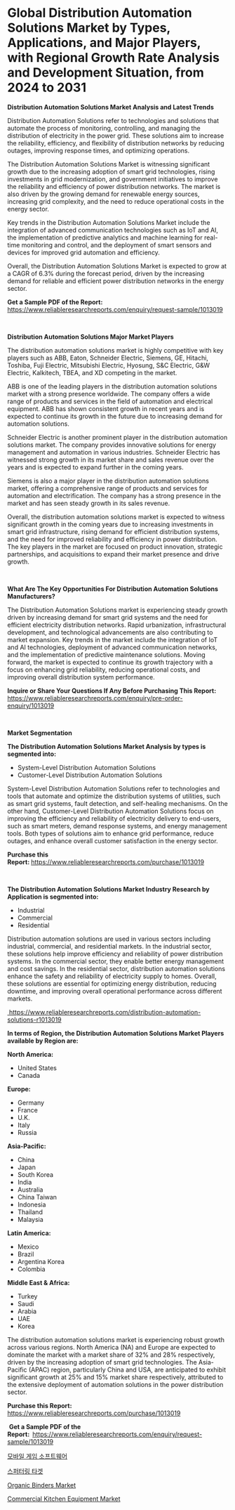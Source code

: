 <p><h1>Global Distribution Automation Solutions Market by Types, Applications, and Major Players, with Regional Growth Rate Analysis and Development Situation, from 2024 to 2031</h1></p><p><strong>Distribution Automation Solutions Market Analysis and Latest Trends</strong></p>
<p><p>Distribution Automation Solutions refer to technologies and solutions that automate the process of monitoring, controlling, and managing the distribution of electricity in the power grid. These solutions aim to increase the reliability, efficiency, and flexibility of distribution networks by reducing outages, improving response times, and optimizing operations.</p><p>The Distribution Automation Solutions Market is witnessing significant growth due to the increasing adoption of smart grid technologies, rising investments in grid modernization, and government initiatives to improve the reliability and efficiency of power distribution networks. The market is also driven by the growing demand for renewable energy sources, increasing grid complexity, and the need to reduce operational costs in the energy sector.</p><p>Key trends in the Distribution Automation Solutions Market include the integration of advanced communication technologies such as IoT and AI, the implementation of predictive analytics and machine learning for real-time monitoring and control, and the deployment of smart sensors and devices for improved grid automation and efficiency.</p><p>Overall, the Distribution Automation Solutions Market is expected to grow at a CAGR of 6.3% during the forecast period, driven by the increasing demand for reliable and efficient power distribution networks in the energy sector.</p></p>
<p><strong>Get a Sample PDF of the Report:&nbsp;</strong> <a href="https://www.reliableresearchreports.com/enquiry/request-sample/1013019">https://www.reliableresearchreports.com/enquiry/request-sample/1013019</a></p>
<p>&nbsp;</p>
<p><strong>Distribution Automation Solutions Major Market Players</strong></p>
<p><p>The distribution automation solutions market is highly competitive with key players such as ABB, Eaton, Schneider Electric, Siemens, GE, Hitachi, Toshiba, Fuji Electric, Mitsubishi Electric, Hyosung, S&C Electric, G&W Electric, Kalkitech, TBEA, and XD competing in the market.</p><p>ABB is one of the leading players in the distribution automation solutions market with a strong presence worldwide. The company offers a wide range of products and services in the field of automation and electrical equipment. ABB has shown consistent growth in recent years and is expected to continue its growth in the future due to increasing demand for automation solutions.</p><p>Schneider Electric is another prominent player in the distribution automation solutions market. The company provides innovative solutions for energy management and automation in various industries. Schneider Electric has witnessed strong growth in its market share and sales revenue over the years and is expected to expand further in the coming years.</p><p>Siemens is also a major player in the distribution automation solutions market, offering a comprehensive range of products and services for automation and electrification. The company has a strong presence in the market and has seen steady growth in its sales revenue.</p><p>Overall, the distribution automation solutions market is expected to witness significant growth in the coming years due to increasing investments in smart grid infrastructure, rising demand for efficient distribution systems, and the need for improved reliability and efficiency in power distribution. The key players in the market are focused on product innovation, strategic partnerships, and acquisitions to expand their market presence and drive growth.</p></p>
<p>&nbsp;</p>
<p><strong>What Are The Key Opportunities For Distribution Automation Solutions Manufacturers?</strong></p>
<p><p>The Distribution Automation Solutions market is experiencing steady growth driven by increasing demand for smart grid systems and the need for efficient electricity distribution networks. Rapid urbanization, infrastructural development, and technological advancements are also contributing to market expansion. Key trends in the market include the integration of IoT and AI technologies, deployment of advanced communication networks, and the implementation of predictive maintenance solutions. Moving forward, the market is expected to continue its growth trajectory with a focus on enhancing grid reliability, reducing operational costs, and improving overall distribution system performance.</p></p>
<p><strong>Inquire or Share Your Questions If Any Before Purchasing This Report:</strong> <a href="https://www.reliableresearchreports.com/enquiry/pre-order-enquiry/1013019">https://www.reliableresearchreports.com/enquiry/pre-order-enquiry/1013019</a></p>
<p>&nbsp;</p>
<p><strong>Market Segmentation</strong></p>
<p><strong>The Distribution Automation Solutions Market Analysis by types is segmented into:</strong></p>
<p><ul><li>System-Level Distribution Automation Solutions</li><li>Customer-Level Distribution Automation Solutions</li></ul></p>
<p><p>System-Level Distribution Automation Solutions refer to technologies and tools that automate and optimize the distribution systems of utilities, such as smart grid systems, fault detection, and self-healing mechanisms. On the other hand, Customer-Level Distribution Automation Solutions focus on improving the efficiency and reliability of electricity delivery to end-users, such as smart meters, demand response systems, and energy management tools. Both types of solutions aim to enhance grid performance, reduce outages, and enhance overall customer satisfaction in the energy sector.</p></p>
<p><strong>Purchase this Report:&nbsp;</strong><a href="https://www.reliableresearchreports.com/purchase/1013019">https://www.reliableresearchreports.com/purchase/1013019</a></p>
<p>&nbsp;</p>
<p><strong>The Distribution Automation Solutions Market Industry Research by Application is segmented into:</strong></p>
<p><ul><li>Industrial</li><li>Commercial</li><li>Residential</li></ul></p>
<p><p>Distribution automation solutions are used in various sectors including industrial, commercial, and residential markets. In the industrial sector, these solutions help improve efficiency and reliability of power distribution systems. In the commercial sector, they enable better energy management and cost savings. In the residential sector, distribution automation solutions enhance the safety and reliability of electricity supply to homes. Overall, these solutions are essential for optimizing energy distribution, reducing downtime, and improving overall operational performance across different markets.</p></p>
<p><a href="https://www.reliableresearchreports.com/distribution-automation-solutions-r1013019">&nbsp;https://www.reliableresearchreports.com/distribution-automation-solutions-r1013019</a></p>
<p><strong>In terms of Region, the Distribution Automation Solutions Market Players available by Region are:</strong></p>
<p>
    <p> <strong> North America: </strong>
        <ul>
            <li>United States</li>
            <li>Canada</li>
        </ul>
        </p> 
    <p> <strong> Europe: </strong>
        <ul>
            <li>Germany</li>
            <li>France</li>
            <li>U.K.</li>
            <li>Italy</li>
            <li>Russia</li>
        </ul>
        </p> 
    <p> <strong> Asia-Pacific: </strong>
        <ul>
            <li>China</li>
            <li>Japan</li>
            <li>South Korea</li>
            <li>India</li>
            <li>Australia</li>
            <li>China Taiwan</li>
            <li>Indonesia</li>
            <li>Thailand</li>
            <li>Malaysia</li>
        </ul>
        </p> 
    <p> <strong> Latin America: </strong>
        <ul>
            <li>Mexico</li>
            <li>Brazil</li>
            <li>Argentina Korea</li>
            <li>Colombia</li>
        </ul>
        </p> 
    <p> <strong> Middle East & Africa: </strong>
        <ul>
            <li>Turkey</li>
            <li>Saudi</li>
            <li>Arabia</li>
            <li>UAE</li>
            <li>Korea</li>
        </ul>
    </p>
    </p>
<p><p>The distribution automation solutions market is experiencing robust growth across various regions. North America (NA) and Europe are expected to dominate the market with a market share of 32% and 28% respectively, driven by the increasing adoption of smart grid technologies. The Asia-Pacific (APAC) region, particularly China and USA, are anticipated to exhibit significant growth at 25% and 15% market share respectively, attributed to the extensive deployment of automation solutions in the power distribution sector.</p></p>
<p><strong>Purchase this Report: </strong><a href="https://www.reliableresearchreports.com/purchase/1013019">https://www.reliableresearchreports.com/purchase/1013019</a></p>
<p>&nbsp;<strong>Get a Sample PDF of the Report:&nbsp;&nbsp;</strong><a href="https://www.reliableresearchreports.com/enquiry/request-sample/1013019">https://www.reliableresearchreports.com/enquiry/request-sample/1013019</a></p>
<p><strong></strong></p>
<p><p><a href="https://github.com/CliftonFisher9067/Market-Research-Report-List-1/blob/main/623554649997.md">모바일 게임 소프트웨어</a></p><p><a href="https://github.com/fernandotryO5lson96765/Market-Research-Report-List-1/blob/main/923379249998.md">스퍼터링 타겟</a></p><p><a href="https://www.linkedin.com/pulse/organic-binders-market-offers-provide-insightful-data-time-kr3le?trackingId=LA11qVw5MGdagajGcAyKjQ%3D%3D">Organic Binders Market</a></p><p><a href="https://www.linkedin.com/pulse/commercial-kitchen-equipment-market-comprehensive-assessment-kbl6e">Commercial Kitchen Equipment Market</a></p></p>
